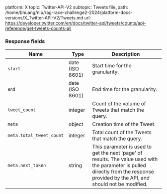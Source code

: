 platform: X
topic: Twitter-API-V2
subtopic: Tweets
file_path: /home/bhuang/nlp/rag-race-challenge2-2024/platform-docs-versions/X_Twitter-API-V2/Tweets.md
url: https://developer.twitter.com/en/docs/twitter-api/tweets/counts/api-reference/get-tweets-counts-all

### Response fields

| Name | Type | Description |
| --- | --- | --- |
| `start` | date (ISO 8601) | Start time for the granularity. |
| `end` | date (ISO 8601) | End time for the granularity. |
| `tweet_count` | integer | Count of the volume of Tweets that match the query. |
| `meta` | object | Creation time of the Tweet. |
| `meta.total_tweet_count` | integer | Total count of the Tweets that match the query. |
| `meta.next_token` | string | This parameter is used to get the next 'page' of results. The value used with the parameter is pulled directly from the response provided by the API, and should not be modified. |